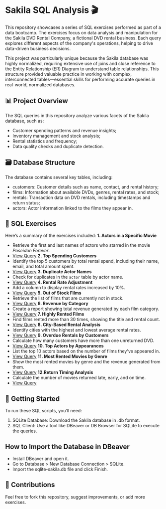 # Sakila SQL Analysis 🎬
This repository showcases a series of SQL exercises performed as part of a data bootcamp. The exercises focus on data analysis and manipulation for the Sakila DVD Rental Company, a fictional DVD rental business. Each query explores different aspects of the company's operations, helping to drive data-driven business decisions.

This project was particularly unique because the Sakila database was highly normalized, requiring extensive use of joins and close reference to the Entity Relationship (ER) Diagram to understand table relationships. This structure provided valuable practice in working with complex, interconnected tables—essential skills for performing accurate queries in real-world, normalized databases.

## 📊 Project Overview
The SQL queries in this repository analyze various facets of the Sakila database, such as:
* Customer spending patterns and revenue insights;
* Inventory management and stock analysis;
* Rental statistics and frequency;
* Data quality checks and duplicate detection.

## 🗃️ Database Structure
The database contains several key tables, including:
* customers: Customer details such as name, contact, and rental history;
* films: Information about available DVDs, genres, rental rates, and stock;
* rentals: Transaction data on DVD rentals, including timestamps and return status;
* actors: Actor information linked to the films they appear in.

## 📝 SQL Exercises
Here’s a summary of the exercises included:
**1. Actors in a Specific Movie**  
  - Retrieve the first and last names of actors who starred in the movie *Poseidon Forever*.
  - [View Query](https://github.com/vanessacrramos/SQL-Case-Study-Sakila/blob/main/sql_scripts/exercise_1.sql) 
**2. Top Spending Customers**
  - Identify the top 5 customers by total rental spend, including their name, email, and total amount spent.
  - [View Query](https://github.com/vanessacrramos/SQL-Case-Study-Sakila/blob/main/sql_scripts/exercise_2.sql)
**3. Duplicate Actor Names**
  - Check for duplicates in the `actor` table by actor name.
   - [View Query](https://github.com/vanessacrramos/SQL-Case-Study-Sakila/blob/main/sql_scripts/exercise_3.sql)
**4. Rental Rate Adjustment**
  - Add a column to display rental rates increased by 10%.
  - [View Query](https://github.com/vanessacrramos/SQL-Case-Study-Sakila/blob/main/sql_scripts/exercise_4.sql)
**5. Out of Stock Films**
  - Retrieve the list of films that are currently not in stock.
   - [View Query](https://github.com/vanessacrramos/SQL-Case-Study-Sakila/blob/main/sql_scripts/exercise_5.sql)
**6. Revenue by Category**
  - Create a report showing total revenue generated by each film category.
   - [View Query](https://github.com/vanessacrramos/SQL-Case-Study-Sakila/blob/main/sql_scripts/exercise_6.sql)
**7. Highly Rented Films**
  - Find films rented more than 30 times, showing the title and rental count.
   - [View Query](https://github.com/vanessacrramos/SQL-Case-Study-Sakila/blob/main/sql_scripts/exercise_7.sql)
**8. City-Based Rental Analysis**
  - Identify cities with the highest and lowest average rental rates.
   - [View Query](https://github.com/vanessacrramos/SQL-Case-Study-Sakila/blob/main/sql_scripts/exercise_8.sql)
**9. Overdue Rentals by Customers**
  - Calculate how many customers have more than one unreturned DVD.
   - [View Query](https://github.com/vanessacrramos/SQL-Case-Study-Sakila/blob/main/sql_scripts/exercise_9.sql)
**10. Top Actors by Appearances**
  - List the top 10 actors based on the number of films they've appeared in.
  - [View Query](https://github.com/vanessacrramos/SQL-Case-Study-Sakila/blob/main/sql_scripts/exercise_10.sql)
**11. Most Rented Movies by Genre**
  - Show the most rented movies by genre and the revenue generated from them.
  - [View Query](https://github.com/vanessacrramos/SQL-Case-Study-Sakila/blob/main/sql_scripts/exercise_11.sql)
**12.Return Timing Analysis**
  - Calculate the number of movies returned late, early, and on time.
  - [View Query](https://github.com/vanessacrramos/SQL-Case-Study-Sakila/blob/main/sql_scripts/exercise_12.sql)
      
## 🚀 Getting Started
To run these SQL scripts, you’ll need:
1. SQLite Database: Download the Sakila database in .db format.
2. SQL Client: Use a tool like DBeaver or DB Browser for SQLite to execute the queries.

## How to Import the Database in DBeaver
- Install DBeaver and open it.
- Go to Database > New Database Connection > SQLite.
- Import the sqlite-sakila.db file and click Finish.

## 🤝 Contributions
Feel free to fork this repository, suggest improvements, or add more exercises.
